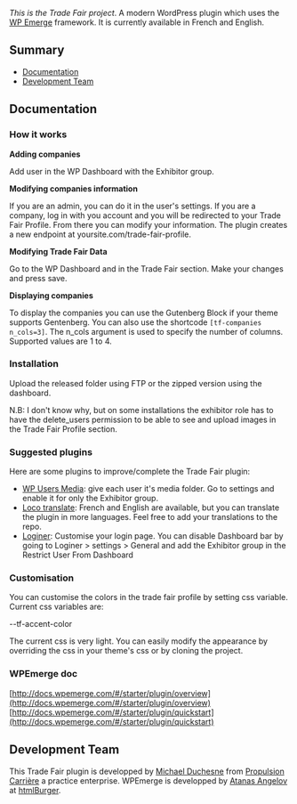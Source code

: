 _This is the Trade Fair project_.
A modern WordPress plugin which uses the [WP Emerge](https://github.com/htmlburger/wpemerge) framework. It is currently available in French and English.

## Summary

- [Documentation](#documentation)
- [Development Team](#development-team)

## Documentation

### How it works

**Adding companies**

Add user in the WP Dashboard with the Exhibitor group.

**Modifying companies information**

If you are an admin, you can do it in the user's settings.
If you are a company, log in with you account and you will be redirected to your Trade Fair Profile. From there you can modify your information. The plugin creates a new endpoint at yoursite.com/trade-fair-profile.

**Modifying Trade Fair Data**

Go to the WP Dashboard and in the Trade Fair section. Make your changes and press save.

**Displaying companies**

To display the companies you can use the Gutenberg Block if your theme supports Gentenberg.
You can also use the shortcode ```[tf-companies n_cols=3]```. The n_cols argument is used to specify the number of columns. Supported values are 1 to 4.

### Installation

Upload the released folder using FTP or the zipped version using the dashboard.

N.B: I don't know why, but on some installations the exhibitor role has to have the delete_users permission to be able to see and upload images in the Trade Fair Profile section.

### Suggested plugins

Here are some plugins to improve/complete the Trade Fair plugin:

- [WP Users Media](https://wordpress.org/plugins/wp-users-media/): give each user it's media folder. Go to settings and enable it for only the Exhibitor group.
- [Loco translate](https://wordpress.org/plugins/loco-translate/): French and English are available, but you can translate the plugin in more languages. Feel free to add your translations to the repo.
- [Loginer](https://fr-ca.wordpress.org/plugins/loginer-custom-login-page-builder/): Customise your login page. You can disable Dashboard bar by going to Loginer > settings > General and add the Exhibitor group in the Restrict User From Dashboard 

### Customisation

You can customise the colors in the trade fair profile by setting css variable. Current css variables are:

--tf-accent-color

The current css is very light. You can easily modify the appearance by overriding the css in your theme's css or by cloning the project.

### WPEmerge doc
[http://docs.wpemerge.com/#/starter/plugin/overview](http://docs.wpemerge.com/#/starter/plugin/overview)
[http://docs.wpemerge.com/#/starter/plugin/quickstart](http://docs.wpemerge.com/#/starter/plugin/quickstart)

## Development Team

This Trade Fair plugin is developped by [Michael Duchesne](https://github.com/Mick00) from [Propulsion Carrière](https://propulsioncarriere.ca) a practice enterprise.
WPEmerge is developped by [Atanas Angelov](https://atanas.dev/) at [htmlBurger](http://htmlburger.com).
